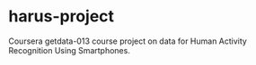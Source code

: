 # harus-project
Coursera getdata-013 course project on data for Human Activity Recognition Using Smartphones.
